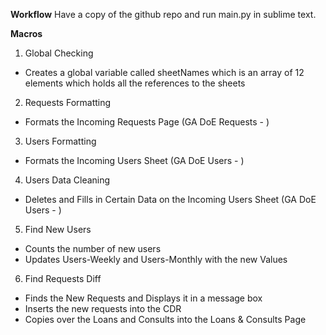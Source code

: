 **Workflow**
Have a copy of the github repo and run main.py in sublime text. 

**Macros** 
1. Global Checking
- Creates a global variable called sheetNames which is an array of 12 elements which holds all the references to the sheets

2. Requests Formatting
- Formats the Incoming Requests Page (GA DoE Requests - <DATE>)


3. Users Formatting
- Formats the Incoming Users Sheet (GA DoE Users - <DATE>)

4. Users Data Cleaning
- Deletes and Fills in Certain Data on the Incoming Users Sheet (GA DoE Users - <DATE>)


5. Find New Users
- Counts the number of new users
- Updates Users-Weekly and Users-Monthly with the new Values


6. Find Requests Diff
- Finds the New Requests and Displays it in a message box
- Inserts the new requests into the CDR
- Copies over the Loans and Consults into the Loans & Consults Page


